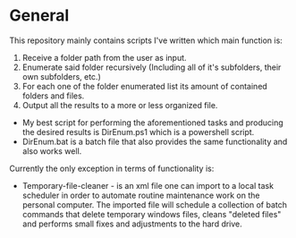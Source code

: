 # General
This repository mainly contains scripts I've written which main function is:
1) Receive a folder path from the user as input.
2) Enumerate said folder recursively (Including all of it's subfolders, their own subfolders, etc.)
3) For each one of the folder enumerated list its amount of contained folders and files.
4) Output all the results to a more or less organized file. 
* My best script for performing the aforementioned tasks and producing the desired results is DirEnum.ps1 which is a powershell script.  
* DirEnum.bat is a batch file that also provides the same functionality and also works well.

Currently the only exception in terms of functionality is: 
- Temporary-file-cleaner - is an xml file one can import to a local task scheduler in order to automate routine maintenance work on the personal computer. The imported file will schedule a collection of batch commands that delete temporary windows files, cleans "deleted files" and performs small fixes and adjustments to the hard drive. 
